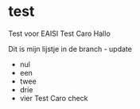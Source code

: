 # test
Test voor EAISI
Test Caro
Hallo

Dit is mijn lijstje in de branch - update
- nul
- een
- twee
- drie
- vier
Test 
Caro check
